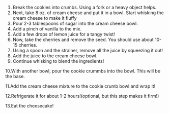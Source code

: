 1. Break the cookies into crumbs. Using a fork or a heavy object helps.
2. Next, take 8 oz. of cream cheese and put it in a bowl. Start whisking the cream cheese to make it fluffy
3. Pour 2-3 tablespoons of sugar into the cream cheese bowl.
4. Add a pinch of vanilla to the mix.
5. Add a few drops of lemon juice for a tangy twist!
6. Now, take the cherries and remove the seed. You should use about 10-15 cherries.
7. Using a spoon and the strainer, remove all the juice by squeezing it out!
8. Add the juice to the cream cheese bowl.
9. Continue whisking to blend the ingredients!

10.With another bowl, pour the cookie crummbs into the bowl. This will be the base.

11.Add the cream cheese mixture to the cookie crumb bowl and wrap it!

12.Refrigerate it for about 1-2 hours!(optional, but this step makes it firm!)

13.Eat the cheesecake!
